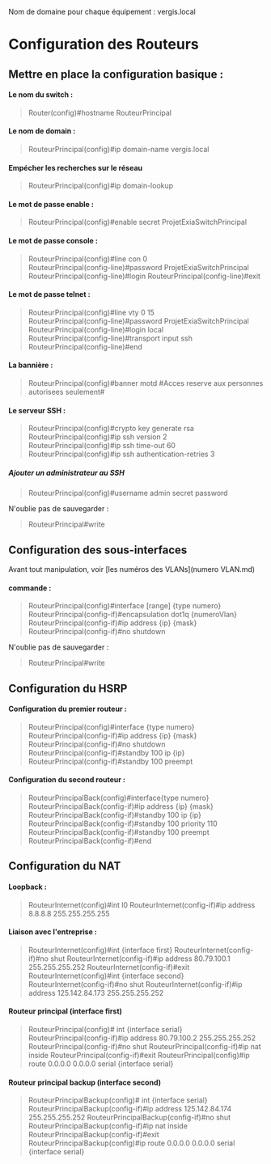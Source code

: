 Nom de domaine pour chaque équipement : vergis.local

# Configuration des Routeurs
## Mettre en place la configuration basique :
#### Le nom du switch :
> Router(config)#hostname RouteurPrincipal

#### Le nom de domain :
> RouteurPrincipal(config)#ip domain-name vergis.local

#### Empécher les recherches sur le réseau
> RouteurPrincipal(config)#ip domain-lookup

#### Le mot de passe enable :
> RouteurPrincipal(config)#enable secret ProjetExiaSwitchPrincipal

#### Le mot de passe console :
> RouteurPrincipal(config)#line con 0  
RouteurPrincipal(config-line)#password ProjetExiaSwitchPrincipal  
RouteurPrincipal(config-line)#login
RouteurPrincipal(config-line)#exit

#### Le mot de passe telnet :
> RouteurPrincipal(config)#line vty 0 15  
RouteurPrincipal(config-line)#password ProjetExiaSwitchPrincipal  
RouteurPrincipal(config-line)#login local  
RouteurPrincipal(config-line)#transport input ssh  
RouteurPrincipal(config-line)#end

#### La bannière :
> RouteurPrincipal(config)#banner motd #Acces reserve aux personnes autorisees seulement#

#### Le serveur SSH :
> RouteurPrincipal(config)#crypto key generate rsa  
RouteurPrincipal(config)#ip ssh version 2  
RouteurPrincipal(config)#ip ssh time-out 60  
RouteurPrincipal(config)#ip ssh authentication-retries 3  

##### Ajouter un administrateur au SSH
> RouteurPrincipal(config)#username admin secret password

N'oublie pas de sauvegarder :  
> RouteurPrincipal#write

## Configuration des sous-interfaces
Avant tout manipulation, voir [les numéros des VLANs](numero VLAN.md)
#### commande :
> RouteurPrincipal(config)#interface [range] {type numero}  
RouteurPrincipal(config-if)#encapsulation dot1q {numeroVlan}   
RouteurPrincipal(config-if)#ip address {ip} {mask}  
RouteurPrincipal(config-if)#no shutdown

N'oublie pas de sauvegarder :  
> RouteurPrincipal#write

## Configuration du HSRP
#### Configuration du premier routeur :
> RouteurPrincipal(config)#interface {type numero}  
RouteurPrincipal(config-if)#ip address {ip} {mask}  
RouteurPrincipal(config-if)#no shutdown  
RouteurPrincipal(config-if)#standby 100 ip {ip}  
RouteurPrincipal(config-if)#standby 100 preempt  

#### Configuration du second routeur :
> RouteurPrincipalBack(config)#interface{type numero}  
RouteurPrincipalBack(config-if)#ip address {ip} {mask}  
RouteurPrincipalBack(config-if)#standby 100 ip {ip}  
RouteurPrincipalBack(config-if)#standby 100 priority 110  
RouteurPrincipalBack(config-if)#standby 100 preempt  
RouteurPrincipalBack(config-if)#end  

## Configuration du NAT
#### Loopback :
> RouteurInternet(config)#int l0
RouteurInternet(config-if)#ip address 8.8.8.8 255.255.255.255

#### Liaison avec l'entreprise :
> RouteurInternet(config)#int {interface first}
RouteurInternet(config-if)#no shut
RouteurInternet(config-if)#ip address 80.79.100.1 255.255.255.252
RouteurInternet(config-if)#exit
RouteurInternet(config)#int {interface second}
RouteurInternet(config-if)#no shut
RouteurInternet(config-if)#ip address 125.142.84.173 255.255.255.252

#### Routeur principal (interface first)
> RouteurPrincipal(config)# int {interface serial}
RouteurPrincipal(config-if)#ip address 80.79.100.2 255.255.255.252
RouteurPrincipal(config-if)#no shut
RouteurPrincipal(config-if)#ip nat inside
RouteurPrincipal(config-if)#exit
RouteurPrincipal(config)#ip route 0.0.0.0 0.0.0.0 serial {interface serial}

#### Routeur principal backup (interface second)
> RouteurPrincipalBackup(config)# int {interface serial}
RouteurPrincipalBackup(config-if)#ip address 125.142.84.174 255.255.255.252
RouteurPrincipalBackup(config-if)#no shut
RouteurPrincipalBackup(config-if)#ip nat inside
RouteurPrincipalBackup(config-if)#exit
RouteurPrincipalBackup(config)#ip route 0.0.0.0 0.0.0.0 serial {interface serial}

